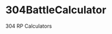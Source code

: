 # 304BattleCalculator
304 RP Calculators
<!DOCTYPE html>
<html lang="en">
<head>
    <meta charset="UTF-8">
    <meta name="viewport" content="width=device-width, initial-scale=1.0">
    <title>Dice and Stats Calculator</title>
    <script>
        function calculateDice() {
            var numDice = document.getElementById("num_dice").value;
            var typeDice = document.getElementById("type_dice").value;
            var additiveModifier = parseInt(document.getElementById("additive_modifier").value);
            var multiplicativeModifier = parseFloat(document.getElementById("multiplicative_modifier").value);
            var total = 0;
            for (var i = 0; i < numDice; i++) {
                total += Math.floor(Math.random() * typeDice) + 1;
            }
            total = (total + additiveModifier) * multiplicativeModifier;
            document.getElementById("diceResult").innerText = "Dice Total: " + total.toFixed(2);
        }

        function generateStats() {
            let pool = [1,1,1,1,2,2,2,3,3,3,4,4,4,4,4,4,4,5,5,5,6,6,6,7,7,8,8,9,9,10];
            let numbers = [];
            for (let i = 0; i < 3; i++) {
                numbers.push(pool[Math.floor(Math.random() * pool.length)]);
            }

            // Check for hero bonus
            if (Math.floor(Math.random() * 100) + 1 === 1) {
                numbers = numbers.map(num => num + 5); // Apply Hero bonus
                document.getElementById("statsResult").innerText = "Generated Stats: " + numbers.join(", ") + " - Hero";
            } else {
                document.getElementById("statsResult").innerText = "Generated Stats: " + numbers.join(", ");
            }
        }
    </script>
</head>
<body>
    <h1>304 Calculator</h1>
    <form onsubmit="calculateDice(); return false;">
        <label for="num_dice">Number of Troop Type:</label>
        <input type="number" id="num_dice" name="num_dice" required><br><br>
        
        <label for="type_dice">Troop Type:</label>
        <select id="type_dice" name="type_dice">
            <option value="2">D2</option>
            <option value="3">D3</option>
            <option value="4">D4</option>
            <option value="5">D5</option>
            <option value="6">D6</option>
            <option value="7">D7</option>
            <option value="8">D8</option>
            <option value="10">D10</option>
            <option value="12">D12</option>
            <option value="20">D20</option>
            <option value="100">D100</option>
        </select><br><br>
        
        <label for="additive_modifier">Additive Modifier:</label>
        <input type="number" id="additive_modifier" name="additive_modifier" required><br><br>
        
        <label for="multiplicative_modifier">Multiplicative Modifier:</label>
        <input type="number" id="multiplicative_modifier" name="multiplicative_modifier" step="any" required><br><br>
        
        <input type="submit" value="Calculate">
    </form>
    <p id="diceResult"></p>

    <h1>Leader Stats Generator</h1>
    <button onclick="generateStats()">Generate Stats</button>
    <p id="statsResult"></p>
</body>
</html>
